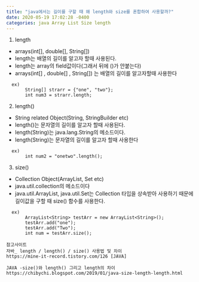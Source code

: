 ```yaml
---
title: "java에서는 길이를 구할 때 왜 length와 size를 혼합하여 사용할까?"
date: 2020-05-19 17:02:28 -0400
categories: java Array List Size length
---
```


1. length
 - arrays(int[], double[], String[])
 - length는 배열의 길이를 알고자 할때 사용된다.
 - length는 array의 field값이다(그래서 뒤에 ()가 안붙는다)
 - arrays(int[] , double[] , String[]) 는 배열의 길이를 알고자할때 사용한다
 ```
   ex)
        String[] strarr = {"one", "two"};
        int num3 = strarr.length;
 ```
	
				
2. length()
 - String related Object(String, StringBuilder etc)
 - length()는 문자열의 길이를 알고자 할때 사용된다.
 - length(String)는 java.lang.String의 메소드이다.
 - length(String)는 문자열의 길이를 알고자 할때 사용한다
 ```
   ex)
        int num2 = "onetwo".length();
 ```
 
 
3. size()
 - Collection Object(ArrayList, Set etc)
 - java.util.collection의 메소드이다
 - java.util.ArrayList, java.util.Set는 Collection 타입을 상속받아 사용하기 때문에 길이값을 구할 때 size() 함수를 사용한다.
 ```
   ex)
        ArrayList<String> testArr = new ArrayList<String>();
        testArr.add("one");
        testArr.add("Two");
        int num = testArr.size();
 ```

```
참고사이트 
자바_ length / length() / size() 사용법 및 차이
https://mine-it-record.tistory.com/126 [JAVA] 

JAVA -size()와 length() 그리고 length의 차이
https://chibychi.blogspot.com/2019/01/java-size-length-length.html

```



